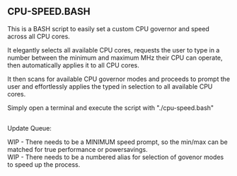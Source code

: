 ## CPU-SPEED.BASH
This is a BASH script to easily set a custom CPU governor and speed across all CPU cores.

It elegantly selects all available CPU cores, requests the user to type in a number between the 
minimum and maximum MHz their CPU can operate, then automatically applies it to all CPU cores. 

It then scans for available CPU governor modes and proceeds to prompt the user and 
effortlessly applies the typed in selection to all available CPU cores.

Simply open a terminal and execute the script with "./cpu-speed.bash"

##
Update Queue:

WIP - There needs to be a MINIMUM speed prompt, so the min/max can be matched for true performance or powersavings.  
WIP - There needs to be a numbered alias for selection of govenor modes to speed up the process. 

##
